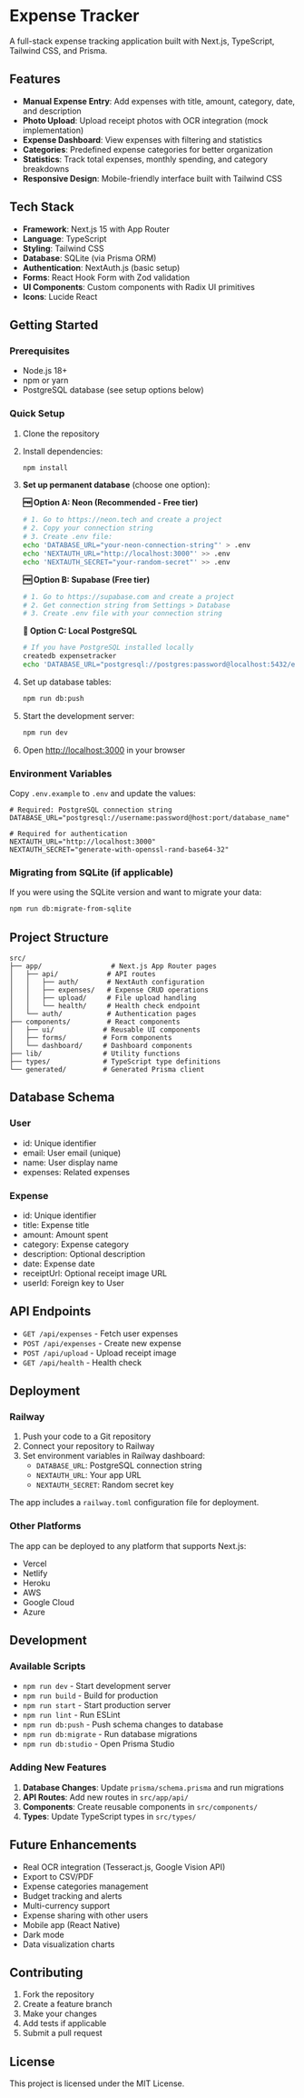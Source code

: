 # Expense Tracker

A full-stack expense tracking application built with Next.js, TypeScript, Tailwind CSS, and Prisma.

## Features

- **Manual Expense Entry**: Add expenses with title, amount, category, date, and description
- **Photo Upload**: Upload receipt photos with OCR integration (mock implementation)
- **Expense Dashboard**: View expenses with filtering and statistics
- **Categories**: Predefined expense categories for better organization
- **Statistics**: Track total expenses, monthly spending, and category breakdowns
- **Responsive Design**: Mobile-friendly interface built with Tailwind CSS

## Tech Stack

- **Framework**: Next.js 15 with App Router
- **Language**: TypeScript
- **Styling**: Tailwind CSS
- **Database**: SQLite (via Prisma ORM)
- **Authentication**: NextAuth.js (basic setup)
- **Forms**: React Hook Form with Zod validation
- **UI Components**: Custom components with Radix UI primitives
- **Icons**: Lucide React

## Getting Started

### Prerequisites

- Node.js 18+ 
- npm or yarn
- PostgreSQL database (see setup options below)

### Quick Setup

1. Clone the repository
2. Install dependencies:
   ```bash
   npm install
   ```

3. **Set up permanent database** (choose one option):

   **🆓 Option A: Neon (Recommended - Free tier)**
   ```bash
   # 1. Go to https://neon.tech and create a project
   # 2. Copy your connection string
   # 3. Create .env file:
   echo 'DATABASE_URL="your-neon-connection-string"' > .env
   echo 'NEXTAUTH_URL="http://localhost:3000"' >> .env
   echo 'NEXTAUTH_SECRET="your-random-secret"' >> .env
   ```

   **🆓 Option B: Supabase (Free tier)**
   ```bash
   # 1. Go to https://supabase.com and create a project
   # 2. Get connection string from Settings > Database
   # 3. Create .env file with your connection string
   ```

   **🔧 Option C: Local PostgreSQL**
   ```bash
   # If you have PostgreSQL installed locally
   createdb expensetracker
   echo 'DATABASE_URL="postgresql://postgres:password@localhost:5432/expensetracker"' > .env
   ```

4. Set up database tables:
   ```bash
   npm run db:push
   ```

5. Start the development server:
   ```bash
   npm run dev
   ```

6. Open [http://localhost:3000](http://localhost:3000) in your browser

### Environment Variables

Copy `.env.example` to `.env` and update the values:

```env
# Required: PostgreSQL connection string
DATABASE_URL="postgresql://username:password@host:port/database_name"

# Required for authentication
NEXTAUTH_URL="http://localhost:3000"
NEXTAUTH_SECRET="generate-with-openssl-rand-base64-32"
```

### Migrating from SQLite (if applicable)

If you were using the SQLite version and want to migrate your data:

```bash
npm run db:migrate-from-sqlite
```

## Project Structure

```
src/
├── app/                 # Next.js App Router pages
│   ├── api/            # API routes
│   │   ├── auth/       # NextAuth configuration
│   │   ├── expenses/   # Expense CRUD operations
│   │   ├── upload/     # File upload handling
│   │   └── health/     # Health check endpoint
│   └── auth/           # Authentication pages
├── components/         # React components
│   ├── ui/            # Reusable UI components
│   ├── forms/         # Form components
│   └── dashboard/     # Dashboard components
├── lib/               # Utility functions
├── types/             # TypeScript type definitions
└── generated/         # Generated Prisma client
```

## Database Schema

### User
- id: Unique identifier
- email: User email (unique)
- name: User display name
- expenses: Related expenses

### Expense
- id: Unique identifier
- title: Expense title
- amount: Amount spent
- category: Expense category
- description: Optional description
- date: Expense date
- receiptUrl: Optional receipt image URL
- userId: Foreign key to User

## API Endpoints

- `GET /api/expenses` - Fetch user expenses
- `POST /api/expenses` - Create new expense
- `POST /api/upload` - Upload receipt image
- `GET /api/health` - Health check

## Deployment

### Railway

1. Push your code to a Git repository
2. Connect your repository to Railway
3. Set environment variables in Railway dashboard:
   - `DATABASE_URL`: PostgreSQL connection string
   - `NEXTAUTH_URL`: Your app URL
   - `NEXTAUTH_SECRET`: Random secret key

The app includes a `railway.toml` configuration file for deployment.

### Other Platforms

The app can be deployed to any platform that supports Next.js:
- Vercel
- Netlify
- Heroku
- AWS
- Google Cloud
- Azure

## Development

### Available Scripts

- `npm run dev` - Start development server
- `npm run build` - Build for production
- `npm run start` - Start production server
- `npm run lint` - Run ESLint
- `npm run db:push` - Push schema changes to database
- `npm run db:migrate` - Run database migrations
- `npm run db:studio` - Open Prisma Studio

### Adding New Features

1. **Database Changes**: Update `prisma/schema.prisma` and run migrations
2. **API Routes**: Add new routes in `src/app/api/`
3. **Components**: Create reusable components in `src/components/`
4. **Types**: Update TypeScript types in `src/types/`

## Future Enhancements

- Real OCR integration (Tesseract.js, Google Vision API)
- Export to CSV/PDF
- Expense categories management
- Budget tracking and alerts
- Multi-currency support
- Expense sharing with other users
- Mobile app (React Native)
- Dark mode
- Data visualization charts

## Contributing

1. Fork the repository
2. Create a feature branch
3. Make your changes
4. Add tests if applicable
5. Submit a pull request

## License

This project is licensed under the MIT License.